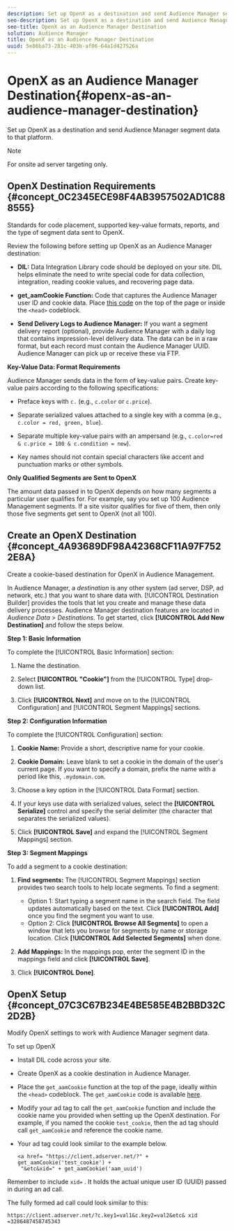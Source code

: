 ```yaml
---
description: Set up OpenX as a destination and send Audience Manager segment data to that platform.
seo-description: Set up OpenX as a destination and send Audience Manager segment data to that platform.
seo-title: OpenX as an Audience Manager Destination
solution: Audience Manager
title: OpenX as an Audience Manager Destination
uuid: 5e86ba73-281c-403b-af06-64a1d427526a
---
```


# OpenX as an Audience Manager Destination{#openx-as-an-audience-manager-destination}

Set up OpenX as a destination and send Audience Manager segment data to that platform.

>[!NOTE]
>
>For onsite ad server targeting only.

## OpenX Destination Requirements {#concept_0C2345ECE98F4AB3957502AD1C888555}

Standards for code placement, supported key-value formats, reports, and the type of segment data sent to OpenX.

<!--
aam-openx-requirements.xml
-->

Review the following before setting up OpenX as an Audience Manager destination:

* **DIL:** Data Integration Library code should be deployed on your site. DIL helps eliminate the need to write special code for data collection, integration, reading cookie values, and recovering page data.
* **get_aamCookie Function:** Code that captures the Audience Manager user ID and cookie data. Place [this code](../../features/destinations/get-aam-cookie-code.md#reference_0102FABCC96547DE81DFCA0600BBEFD3) on the top of the page or inside the `<head>` codeblock.

* **Send Delivery Logs to Audience Manager:** If you want a segment delivery report (optional), provide Audience Manager with a daily log that contains impression-level delivery data. The data can be in a raw format, but each record must contain the Audience Manager UUID. Audience Manager can pick up or receive these via FTP.

**Key-Value Data: Format Requirements**

Audience Manager sends data in the form of key-value pairs. Create key-value pairs according to the following specifications:

* Preface keys with `c.` (e.g., `c.color` or `c.price`). 

* Separate serialized values attached to a single key with a comma (e.g., `c.color = red, green, blue`). 
* Separate multiple key-value pairs with an ampersand (e.g., `c.color=red & c.price = 100 & c.condition = new`). 
* Key names should not contain special characters like accent and punctuation marks or other symbols.

**Only Qualified Segments are Sent to OpenX**

The amount data passed in to OpenX depends on how many segments a particular user qualifies for. For example, say you set up 100 Audience Management segments. If a site visitor qualifies for five of them, then only those five segments get sent to OpenX (not all 100). 

## Create an OpenX Destination {#concept_4A93689DF98A42368CF11A97F7522E8A}

Create a cookie-based destination for OpenX in Audience Management.

<!-- 

aam-openx-destination.xml

 -->

In Audience Manager, a *destination* is any other system (ad server, DSP, ad network, etc.) that you want to share data with. [!UICONTROL Destination Builder] provides the tools that let you create and manage these data delivery processes. Audience Manager destination features are located in *Audience Data > Destinations*. To get started, click **[!UICONTROL Add New Destination]** and follow the steps below.

**Step 1: Basic Information**

To complete the [!UICONTROL Basic Information] section:

1. Name the destination. 
2. Select **[!UICONTROL "Cookie"]** from the [!UICONTROL Type] drop-down list. 

3. Click **[!UICONTROL Next]** and move on to the [!UICONTROL Configuration] and [!UICONTROL Segment Mappings] sections.

**Step 2: Configuration Information**

To complete the [!UICONTROL Configuration] section:

1. **Cookie Name:** Provide a short, descriptive name for your cookie. 
1. **Cookie Domain:** Leave blank to set a cookie in the domain of the user's current page. If you want to specify a domain, prefix the name with a period like this, `.mydomain.com`. 

1. Choose a key option in the [!UICONTROL Data Format] section. 
1. If your keys use data with serialized values, select the **[!UICONTROL Serialize]** control and specify the serial delimiter (the character that separates the serialized values). 
1. Click **[!UICONTROL Save]** and expand the [!UICONTROL Segment Mappings] section.

**Step 3: Segment Mappings**

To add a segment to a cookie destination:

1. **Find segments:** The [!UICONTROL Segment Mappings] section provides two search tools to help locate segments. To find a segment:

    * Option 1: Start typing a segment name in the search field. The field updates automatically based on the text. Click **[!UICONTROL Add]** once you find the segment you want to use. 
    * Option 2: Click **[!UICONTROL Browse All Segments]** to open a window that lets you browse for segments by name or storage location. Click **[!UICONTROL Add Selected Segments]** when done.

1. **Add Mappings:** In the mappings pop, enter the segment ID in the mappings field and click **[!UICONTROL Save]**. 

1. Click **[!UICONTROL Done]**.

## OpenX Setup {#concept_07C3C67B234E4BE585E4B2BBD32C2D2B}

Modify OpenX settings to work with Audience Manager segment data.

<!-- 

aam-openx-code.xml

 -->

To set up OpenX

* Install DIL code across your site. 
* Create OpenX as a cookie destination in Audience Manager. 
* Place the `get_aamCookie` function at the top of the page, ideally within the `<head>` codeblock. The `get_aamCookie` code is available [here](../../features/destinations/get-aam-cookie-code.md#reference_0102FABCC96547DE81DFCA0600BBEFD3). 

* Modify your ad tag to call the `get_aamCookie` function and include the cookie name you provided when setting up the OpenX destination. For example, if you named the cookie `test_cookie`, then the ad tag should call `get_aamCookie` and reference the cookie name.  

* Your ad tag could look similar to the example below.

  ```
  <a href= "https://client.adserver.net/?" + get_aamCookie('test_cookie') + 
   "&etc&xid=" + get_aamCookie('aam_uuid')
  ```

Remember to include `xid=` . It holds the actual unique user ID (UUID) passed in during an ad call.

The fully formed ad call could look similar to this: 

```
https://client.adserver.net/?c.key1=val1&c.key2=val2&etc& xid =3286487458745343
```


